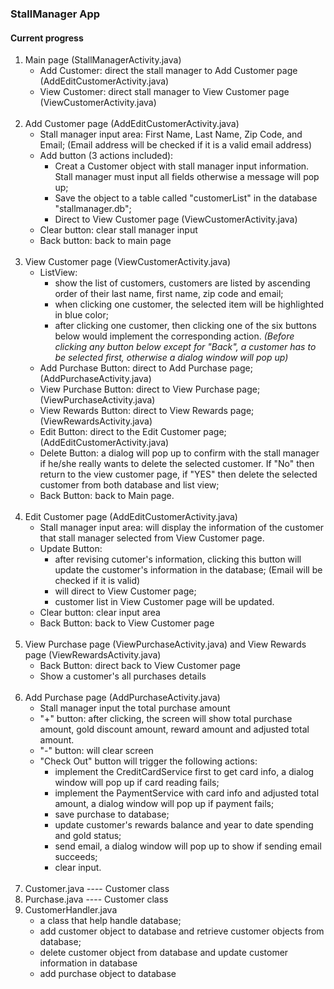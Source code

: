 ### StallManager App

#### Current progress

1. Main page (StallManagerActivity.java)
	- Add Customer: direct the stall manager to Add Customer page (AddEditCustomerActivity.java)
	- View Customer: direct stall manager to View Customer page (ViewCustomerActivity.java)
<br><br>
2. Add Customer page (AddEditCustomerActivity.java)
	- Stall manager input area: First Name, Last Name, Zip Code, and Email; (Email address will be checked if it is a valid email address)
	- Add button (3 actions included): 
		- Creat a Customer object with stall manager input information. Stall manager must input all fields otherwise a message will pop up; 
		- Save the object to a table called "customerList" in the database "stallmanager.db";
		- Direct to View Customer page (ViewCustomerActivity.java)
	- Clear button: clear stall manager input 
	- Back button: back to main page 
<br><br>
3. View Customer page (ViewCustomerActivity.java)
	- ListView: 
		- show the list of customers, customers are listed by ascending order of their last name, first name, zip code and email;
		- when clicking one customer, the selected item will be highlighted in blue color; 
		- after clicking one customer, then clicking one of the six buttons below would implement the corresponding action. 
	*(Before clicking any button below except for "Back", a customer has to be selected first, otherwise a dialog window will pop up)*
	- Add Purchase Button: direct to Add Purchase page; (AddPurchaseActivity.java)
	- View Purchase Button: direct to View Purchase page; (ViewPurchaseActivity.java)
	- View Rewards Button: direct to View Rewards page; (ViewRewardsActivity.java)
	- Edit Button: direct to the Edit Customer page; (AddEditCustomerActivity.java)
	- Delete Button: a dialog will pop up to confirm with the stall manager if he/she really wants to delete the selected customer. If "No" then return to the view customer page, if "YES" then delete the selected customer from both database and list view;
	- Back Button: back to Main page.
<br><br>
4. Edit Customer page (AddEditCustomerActivity.java)
	- Stall manager input area: will display the information of the customer that stall manager selected from View Customer page.
	- Update Button:
		- after revising cutomer's information, clicking this button will update the customer's information in the database; (Email will be checked if it is valid)
		- will direct to View Customer page;
		- customer list in View Customer page will be updated.
	- Clear button: clear input area
	- Back Button: back to View Customer page 
<br><br>
5. View Purchase page (ViewPurchaseActivity.java) and View Rewards page (ViewRewardsActivity.java) 
	- Back Button: direct back to View Customer page
	- Show a customer's all purchases details
<br><br>
6. Add Purchase page (AddPurchaseActivity.java)
	- Stall manager input the total purchase amount
	- "+" button: after clicking, the screen will show total purchase amount, gold discount amount, reward amount and adjusted total amount.
	- "-" button: will clear screen
	- "Check Out" button will trigger the following actions:
		- implement the CreditCardService first to get card info, a dialog window will pop up if card reading fails;
		- implement the PaymentService with card info and adjusted total amount, a dialog window will pop up if payment fails;
		- save purchase to database;
		- update customer's rewards balance and year to date spending and gold status;
		- send email, a dialog window will pop up to show if sending email succeeds;
		- clear input.
<br><br>
7. Customer.java ---- Customer class
8. Purchase.java ---- Customer class
9. CustomerHandler.java 
	- a class that help handle database;
	- add customer object to database and retrieve customer objects from database;	
	- delete customer object from database and update customer information in database
	- add purchase object to database
